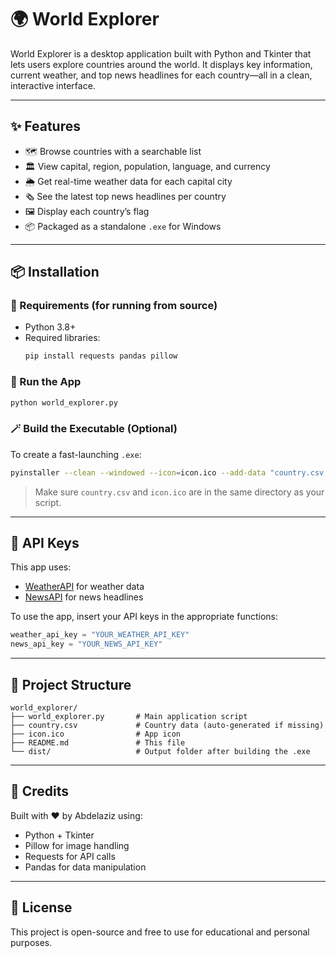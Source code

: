 # 🌍 World Explorer

World Explorer is a desktop application built with Python and Tkinter that lets users explore countries around the world. It displays key information, current weather, and top news headlines for each country—all in a clean, interactive interface.

---

## ✨ Features

- 🗺 Browse countries with a searchable list
- 🏛 View capital, region, population, language, and currency
- 🌦 Get real-time weather data for each capital city
- 🗞 See the latest top news headlines per country
- 🖼 Display each country’s flag
- 📦 Packaged as a standalone `.exe` for Windows

---

## 📦 Installation

### 🔧 Requirements (for running from source)

- Python 3.8+
- Required libraries:
  ```bash
  pip install requests pandas pillow
  ```

### 🚀 Run the App

```bash
python world_explorer.py
```

### 🪄 Build the Executable (Optional)

To create a fast-launching `.exe`:

```bash
pyinstaller --clean --windowed --icon=icon.ico --add-data "country.csv;." world_explorer.py
```

> Make sure `country.csv` and `icon.ico` are in the same directory as your script.

---

## 🔑 API Keys

This app uses:

- [WeatherAPI](https://www.weatherapi.com/) for weather data
- [NewsAPI](https://newsapi.org/) for news headlines

To use the app, insert your API keys in the appropriate functions:

```python
weather_api_key = "YOUR_WEATHER_API_KEY"
news_api_key = "YOUR_NEWS_API_KEY"
```

---

## 📁 Project Structure

```
world_explorer/
├── world_explorer.py       # Main application script
├── country.csv             # Country data (auto-generated if missing)
├── icon.ico                # App icon
├── README.md               # This file
└── dist/                   # Output folder after building the .exe
```

---

## 🧠 Credits

Built with ❤️ by Abdelaziz using:

- Python + Tkinter
- Pillow for image handling
- Requests for API calls
- Pandas for data manipulation

---

## 📜 License

This project is open-source and free to use for educational and personal purposes.